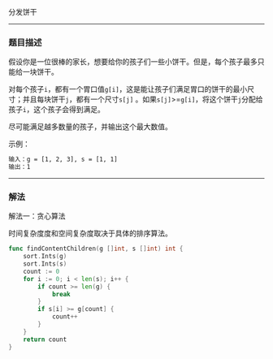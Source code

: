 分发饼干

----

### 题目描述

假设你是一位很棒的家长，想要给你的孩子们一些小饼干。但是，每个孩子最多只能给一块饼干。

对每个孩子`i`，都有一个胃口值`g[i]`，这是能让孩子们满足胃口的饼干的最小尺寸；并且每块饼干`j`，都有一个尺寸`s[j]` 。如果`s[j]`>=`g[i]`，将这个饼干`j`分配给孩子`i`，这个孩子会得到满足。

尽可能满足越多数量的孩子，并输出这个最大数值。

示例：

```bash
输入：g = [1, 2, 3], s = [1, 1]
输出：1
```

----

### 解法

解法一：贪心算法

时间复杂度度和空间复杂度取决于具体的排序算法。

```go
func findContentChildren(g []int, s []int) int {
	sort.Ints(g)
	sort.Ints(s)
    count := 0
    for i := 0; i < len(s); i++ {
        if count >= len(g) {
            break
        }
        if s[i] >= g[count] {
            count++
        }
    }
    return count
}
```


